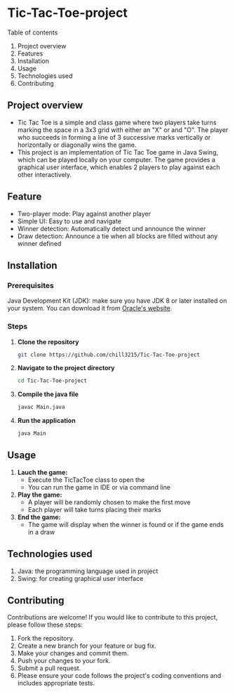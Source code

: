 
# Tic-Tac-Toe-project
Table of contents
1. Project overview
2. Features
3. Installation
4. Usage
5. Technologies used
6. Contributing

## Project overview

   - Tic Tac Toe is a simple and class game where two players take turns marking the space in a 3x3 grid with either an "X" or and "O". The player who succeeds in forming a line of 3 successive marks vertically or horizontally or diagonally wins the game.
   - This project is an implementation of Tic Tac Toe game in Java Swing, which can be played locally on your computer. The game provides a graphical user interface, which enables 2 players to play against each other interactively.

## Feature

  - Two-player mode: Play against another player
  - Simple UI: Easy to use and navigate
  - Winner detection: Automatically detect und announce the winner
  - Draw detection: Announce a tie when all blocks are filled without any winner defined

## Installation

  ### Prerequisites
  Java Development Kit (JDK): make sure you have JDK 8 or later installed on your system. You can download it from [Oracle's website](https://www.oracle.com/de/java/technologies/downloads/).

  ### Steps
  1. **Clone the repository**
     ```bash 
     git clone https://github.com/chill3215/Tic-Tac-Toe-project
     ```
  2. **Navigate to the project directory**
     ```bash
     cd Tic-Tac-Toe-project
     ```
  4. **Compile the java file**
     ```bash
     javac Main.java
     ```
  6. **Run the application**
     ```bash
     java Main
     ```

## Usage
  1. **Lauch the game:**
     - Execute the TicTacToe class to open the
     - You can run the game in IDE or via command line
  2. **Play the game:**
     - A player will be randomly chosen to make the first move
     - Each player will take turns placing their marks
  3. **End the game:**
     - The game will display when the winner is found or if the game ends in a draw

## Technologies used
  1. Java: the programming language used in project
  2. Swing: for creating graphical user interface

## Contributing
Contributions are welcome! If you would like to contribute to this project, please follow these steps:

  1. Fork the repository.
  2. Create a new branch for your feature or bug fix.
  3. Make your changes and commit them.
  4. Push your changes to your fork.
  5. Submit a pull request.
  6. Please ensure your code follows the project's coding conventions and includes appropriate tests.

  


